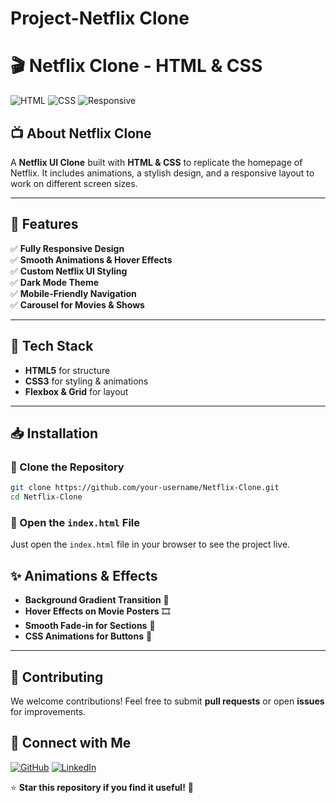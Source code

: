 # Project-Netflix Clone

# 🎬 Netflix Clone - HTML & CSS

![HTML](https://img.shields.io/badge/HTML5-orange?style=flat&logo=html5)
![CSS](https://img.shields.io/badge/CSS3-blue?style=flat&logo=css3)
![Responsive](https://img.shields.io/badge/Responsive-Design-green)

## 📺 About Netflix Clone
A **Netflix UI Clone** built with **HTML & CSS** to replicate the homepage of Netflix. It includes animations, a stylish design, and a responsive layout to work on different screen sizes.

---

## 🚀 Features
✅ **Fully Responsive Design**  
✅ **Smooth Animations & Hover Effects**  
✅ **Custom Netflix UI Styling**  
✅ **Dark Mode Theme**  
✅ **Mobile-Friendly Navigation**  
✅ **Carousel for Movies & Shows**  

---

## 🎨 Tech Stack
- **HTML5** for structure  
- **CSS3** for styling & animations  
- **Flexbox & Grid** for layout  

---

## 📥 Installation

### 🔹 Clone the Repository
```sh
git clone https://github.com/your-username/Netflix-Clone.git
cd Netflix-Clone
```

### 🔹 Open the `index.html` File
Just open the `index.html` file in your browser to see the project live.


## ✨ Animations & Effects
- **Background Gradient Transition** 🎨  
- **Hover Effects on Movie Posters** 🎞️  
- **Smooth Fade-in for Sections** 🔄  
- **CSS Animations for Buttons** 🚀  

---

## 🤝 Contributing
We welcome contributions! Feel free to submit **pull requests** or open **issues** for improvements.


## 📢 Connect with Me
[![GitHub](https://img.shields.io/badge/GitHub-black?logo=github&logoColor=white)](https://github.com/your-username)
[![LinkedIn](https://img.shields.io/badge/LinkedIn-blue?logo=linkedin&logoColor=white)](https://linkedin.com/in/your-profile)

⭐ **Star this repository if you find it useful!** 🚀

 
